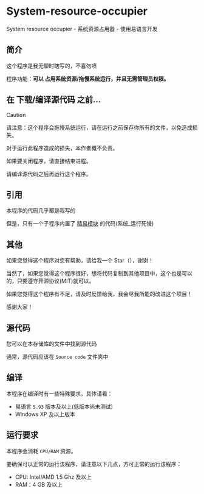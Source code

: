 # System-resource-occupier
System resource occupier - 系统资源占用器 - 使用易语言开发

## 简介

这个程序是我无聊时瞎写的，不喜勿喷

程序功能：**可以 占用系统资源/拖慢系统运行，并且无需管理员权限。**

## 在 下载/编译源代码 之前...

> [!CAUTION]
> 请注意：这个程序会拖慢系统运行，请在运行之前保存你所有的文件，以免造成损失。
> 
> 对于运行此程序造成的损失，本作者概不负责。
> 
> 如果要关闭程序，请直接结束进程。
> 
> 请编译源代码之后再运行这个程序。

## 引用

本程序的代码几乎都是我写的

但是，只有一个子程序内置了 [精易模块](https://ec.125.la/) 的代码(系统_运行死慢)

## 其他

如果您觉得这个程序对您有帮助，请给我一个 Star（），谢谢！

当然了，如果您觉得这个程序很好，想将代码复制到其他项目中，这个也是可以的，只要遵守开源协议(MIT)就可以。

如果您觉得这个程序有不足，请及时反馈给我，我会尽我所能的改进这个项目！

感谢大家！

## 源代码

您可以在本存储库的文件中找到源代码

通常，源代码应该在 `Source code` 文件夹中

## 编译

本程序在编译时有一些特殊要求，具体请看：

 - 易语言 `5.93` 版本及以上(低版本尚未测试)
 - Windows XP 及以上版本

## 运行要求

本程序会消耗 `CPU/RAM` 资源。

要确保可以正常的运行该程序，请注意以下几点，方可正常的运行该程序：

 - CPU: Intel/AMD 1.5 Ghz 及以上
 - RAM：4 GB 及以上
